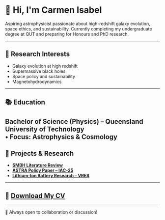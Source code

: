 # 👋 Hi, I'm Carmen Isabel

Aspiring astrophysicist passionate about high-redshift galaxy evolution, space ethics, and sustainability. Currently completing my undergraduate degree at QUT and preparing for Honours and PhD research.

---

## 🔭 Research Interests
- Galaxy evolution at high redshift  
- Supermassive black holes  
- Space policy and sustainability  
- Magnetohydrodynamics

---

## 📚 Education
**Bachelor of Science (Physics)** – Queensland University of Technology  
• Focus: Astrophysics & Cosmology  
---

## 🧪 Projects & Research
- **[SMBH Literature Review](https://github.com/carmenisabelmh/Undergrad-Astrophysics-Research-Course-Work-Paper-)**  
- **[ASTRA Policy Paper – IAC-25](https://github.com/carmenisabelmh/astra-space-policy-paper)**  
- **[Lithium-Ion Battery Research – VRES](https://github.com/carmenisabelmh/lithium-ion-vres-qut)**  

---

## 📄 [Download My CV](https://github.com/carmenisabelmh/carmenisabelmh/raw/main/Carmen_Martinez_Harris_CV.pdf)

---

🌌 Always open to collaboration or discussion!
